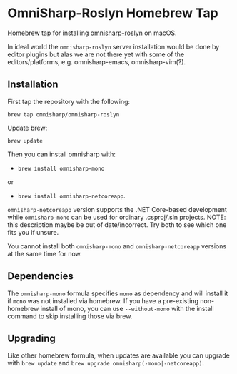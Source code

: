 # OmniSharp-Roslyn Homebrew Tap

[Homebrew](http://brew.sh/) tap for installing [omnisharp-roslyn](https://github.com/OmniSharp/omnisharp-roslyn) on macOS.

In ideal world the `omnisharp-roslyn` server installation would be done by editor plugins but alas we are not there yet with some of the editors/platforms, e.g. omnisharp-emacs, omnisharp-vim(?).

## Installation

First tap the repository with the following:

`brew tap omnisharp/omnisharp-roslyn`

Update brew:

`brew update`

Then you can install omnisharp with:

 - `brew install omnisharp-mono`

or

 - `brew install omnisharp-netcoreapp`.

`omnisharp-netcoreapp` version supports the .NET Core-based development while `omnisharp-mono` can be used for ordinary .csproj/.sln projects. NOTE: this description maybe be out of date/incorrect. Try both to see which one fits you if unsure.

You cannot install both `omnisharp-mono` and `omnisharp-netcoreapp` versions at the same time for now.

## Dependencies

The `omnisharp-mono` formula specifies `mono` as dependency and will install it if `mono` was not installed via homebrew. If you have a pre-existing non-homebrew install of mono, you can use `--without-mono` with the install command to skip installing those via brew.

## Upgrading

Like other homebrew formula, when updates are available you can upgrade with `brew update` and `brew upgrade omnisharp(-mono|-netcoreapp)`.
